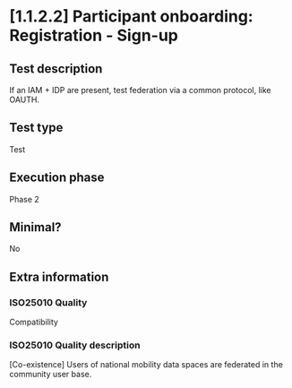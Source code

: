 
# [1.1.2.2] Participant onboarding: Registration - Sign-up
 
## Test description
If an IAM + IDP are present, test federation via a common protocol, like OAUTH.
 
## Test type
Test
 
## Execution phase
Phase 2
 
## Minimal?
No
 
## Extra information
### ISO25010 Quality
Compatibility
### ISO25010 Quality description
[Co-existence] Users of national mobility data spaces are federated in the community user base.
    